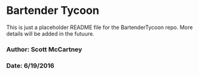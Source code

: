 # Bartender Tycoon
This is just a placeholder README file for the BartenderTycoon repo.  More details will be added in the futuure.
### Author: Scott McCartney
### Date: 6/19/2016